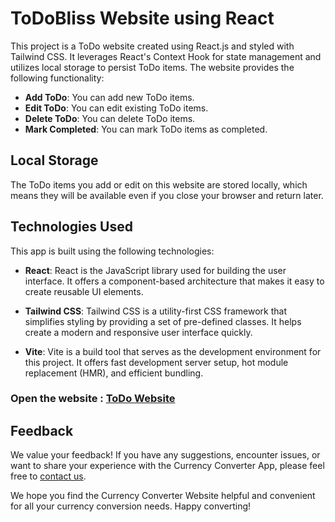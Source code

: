 # ToDoBliss Website using React

This project is a ToDo website created using React.js and styled with Tailwind CSS. It leverages React's Context Hook for state management and utilizes local storage to persist ToDo items. The website provides the following functionality:

- **Add ToDo**: You can add new ToDo items.
- **Edit ToDo**: You can edit existing ToDo items.
- **Delete ToDo**: You can delete ToDo items.
- **Mark Completed**: You can mark ToDo items as completed.

## Local Storage

The ToDo items you add or edit on this website are stored locally, which means they will be available even if you close your browser and return later.

## Technologies Used

This app is built using the following technologies:

- **React**: React is the JavaScript library used for building the user interface. It offers a component-based architecture that makes it easy to create reusable UI elements.

- **Tailwind CSS**: Tailwind CSS is a utility-first CSS framework that simplifies styling by providing a set of pre-defined classes. It helps create a modern and responsive user interface quickly.

- **Vite**: Vite is a build tool that serves as the development environment for this project. It offers fast development server setup, hot module replacement (HMR), and efficient bundling.

### Open the website : [ToDo Website](https://todobliss.netlify.app/)

## Feedback

We value your feedback! If you have any suggestions, encounter issues, or want to share your experience with the Currency Converter App, please feel free to [contact us](priyanshukr449@gmail.com).

We hope you find the Currency Converter Website helpful and convenient for all your currency conversion needs. Happy converting!
